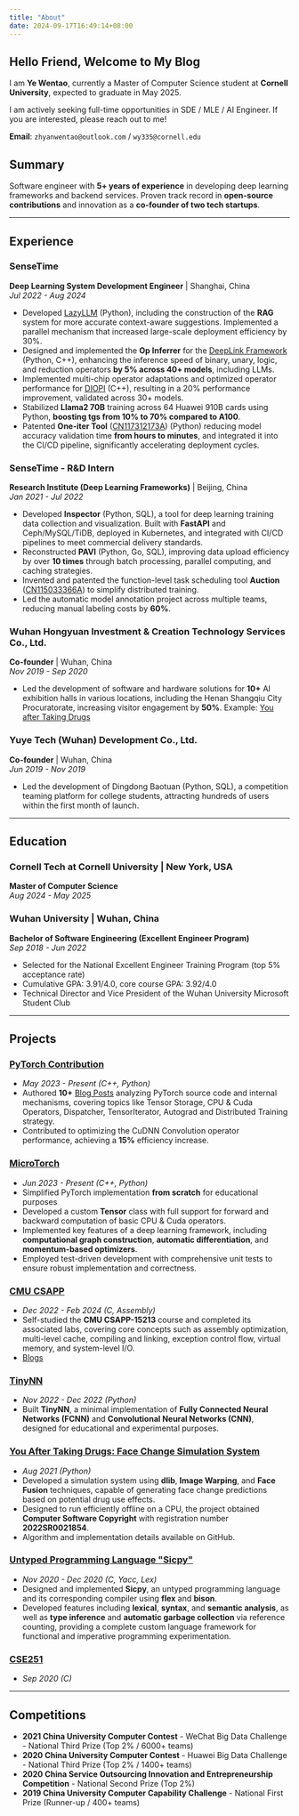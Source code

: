 ```yaml
---
title: "About"
date: 2024-09-17T16:49:14+08:00
---
```


## Hello Friend, Welcome to My Blog

I am **Ye Wentao**, currently a Master of Computer Science student at **Cornell University**, expected to graduate in May 2025.

I am actively seeking full-time opportunities in SDE / MLE / AI Engineer. If you are interested, please reach out to me!

**Email**: `zhyanwentao@outlook.com` / `wy335@cornell.edu`

## Summary

Software engineer with **5+ years of experience** in developing deep learning frameworks and backend services. Proven track record in **open-source contributions** and innovation as a **co-founder of two tech startups**.

---

## Experience

### **SenseTime**

**Deep Learning System Development Engineer** | Shanghai, China  
*Jul 2022 - Aug 2024*

- Developed [LazyLLM](https://github.com/LazyAGI/LazyLLM) (Python), including the construction of the **RAG** system for more accurate context-aware suggestions. Implemented a parallel mechanism that increased large-scale deployment efficiency by 30%.
- Designed and implemented the **Op Inferrer** for the [DeepLink Framework](https://github.com/DeepLink-org/deeplink.framework) (Python, C++), enhancing the inference speed of binary, unary, logic, and reduction operators **by 5% across 40+ models**, including LLMs.
- Implemented multi-chip operator adaptations and optimized operator performance for [DIOPI](https://github.com/DeepLink-org/DIOPI) (C++), resulting in a 20% performance improvement, validated across 30+ models.
- Stabilized **Llama2 70B** training across 64 Huawei 910B cards using Python, **boosting tgs from 10% to 70% compared to A100**.
- Patented **One-iter Tool** ([CN117312173A](https://patents.google.com/patent/CN117312173A/en?oq=CN117312173A)) (Python) reducing model accuracy validation time **from hours to minutes**, and integrated it into the CI/CD pipeline, significantly accelerating deployment cycles.

### **SenseTime - R&D Intern**

**Research Institute (Deep Learning Frameworks)** | Beijing, China  
*Jan 2021 - Jul 2022*

- Developed **Inspector** (Python, SQL), a tool for deep learning training data collection and visualization. Built with **FastAPI** and Ceph/MySQL/TiDB, deployed in Kubernetes, and integrated with CI/CD pipelines to meet commercial delivery standards.
- Reconstructed **PAVI** (Python, Go, SQL), improving data upload efficiency by over **10 times** through batch processing, parallel computing, and caching strategies.
- Invented and patented the function-level task scheduling tool **Auction** ([CN115033366A](https://patents.google.com/patent/CN115033366A/en)) to simplify distributed training.
- Led the automatic model annotation project across multiple teams, reducing manual labeling costs by **60%**.

### **Wuhan Hongyuan Investment & Creation Technology Services Co., Ltd.**

**Co-founder** | Wuhan, China  
*Nov 2019 - Sep 2020*

- Led the development of software and hardware solutions for **10+** AI exhibition halls in various locations, including the Henan Shangqiu City Procuratorate, increasing visitor engagement by **50%**. Example: [You after Taking Drugs](https://github.com/yewentao256/You-after-taking-drugs)

### **Yuye Tech (Wuhan) Development Co., Ltd.**

**Co-founder** | Wuhan, China  
*Jun 2019 - Nov 2019*

- Led the development of Dingdong Baotuan (Python, SQL), a competition teaming platform for college students, attracting hundreds of users within the first month of launch.

---

## Education

### **Cornell Tech at Cornell University** | New York, USA

**Master of Computer Science**  
*Aug 2024 - May 2025*

### **Wuhan University** | Wuhan, China

**Bachelor of Software Engineering (Excellent Engineer Program)**  
*Sep 2018 - Jun 2022*

- Selected for the National Excellent Engineer Training Program (top 5% acceptance rate)
- Cumulative GPA: 3.91/4.0, core course GPA: 3.92/4.0
- Technical Director and Vice President of the Wuhan University Microsoft Student Club

---

## Projects

### **[PyTorch Contribution](https://github.com/pytorch/pytorch/issues?q=author%3Ayewentao256)**

- *May 2023 - Present (C++, Python)*
- Authored **10+** [Blog Posts](https://wentao.site/categories/pytorch/) analyzing PyTorch source code and internal mechanisms, covering topics like Tensor Storage, CPU & Cuda Operators, Dispatcher, TensorIterator, Autograd and Distributed Training strategy.
- Contributed to optimizing the CuDNN Convolution operator performance, achieving a **15%** efficiency increase.

### **[MicroTorch](https://github.com/yewentao256/MicroTorch)**

- *Jun 2023 - Present (C++, Python)*
- Simplified PyTorch implementation **from scratch** for educational purposes
- Developed a custom **Tensor** class with full support for forward and backward computation of basic CPU & Cuda operators.
- Implemented key features of a deep learning framework, including **computational graph construction**, **automatic differentiation**, and **momentum-based optimizers**.
- Employed test-driven development with comprehensive unit tests to ensure robust implementation and correctness.

### **[CMU CSAPP](https://github.com/yewentao256/CSAPP_15213)**

- *Dec 2022 - Feb 2024 (C, Assembly)*
- Self-studied the **CMU CSAPP-15213** course and completed its associated labs, covering core concepts such as assembly optimization, multi-level cache, compiling and linking, exception control flow, virtual memory, and system-level I/O.
- [Blogs](https://wentao.site/categories/csapp/)

### **[TinyNN](https://github.com/yewentao256/TinyNN)**

- *Nov 2022 - Dec 2022 (Python)*
- Built **TinyNN**, a minimal implementation of **Fully Connected Neural Networks (FCNN)** and **Convolutional Neural Networks (CNN)**, designed for educational and experimental purposes.

### **[You After Taking Drugs: Face Change Simulation System](https://github.com/yewentao256/You-after-taking-drugs)**

- *Aug 2021 (Python)*
- Developed a simulation system using **dlib**, **Image Warping**, and **Face Fusion** techniques, capable of generating face change predictions based on potential drug use effects.
- Designed to run efficiently offline on a CPU, the project obtained **Computer Software Copyright** with registration number **2022SR0021854**.
- Algorithm and implementation details available on GitHub.

### **[Untyped Programming Language "Sicpy"](https://github.com/yewentao256/SCP-sicpy)**

- *Nov 2020 - Dec 2020 (C, Yacc, Lex)*
- Designed and implemented **Sicpy**, an untyped programming language and its corresponding compiler using **flex** and **bison**.
- Developed features including **lexical**, **syntax**, and **semantic analysis**, as well as **type inference** and **automatic garbage collection** via reference counting, providing a complete custom language framework for functional and imperative programming experimentation.

### **[CSE251](https://github.com/yewentao256/CSE251)**

- *Sep 2020 (C)*

---

## Competitions

- **2021 China University Computer Contest** - WeChat Big Data Challenge - National Third Prize (Top 2% / 6000+ teams)
- **2020 China University Computer Contest** - Huawei Big Data Challenge - National Third Prize (Top 2% / 1400+ teams)
- **2020 China Service Outsourcing Innovation and Entrepreneurship Competition** - National Second Prize (Top 2%)
- **2019 China University Computer Capability Challenge** - National First Prize (Runner-up / 400+ teams)
